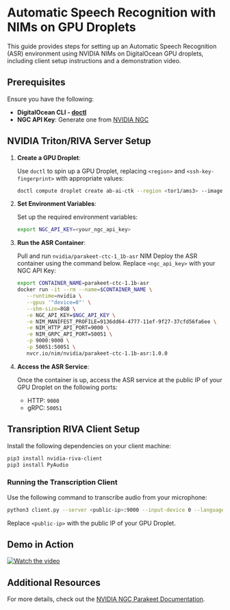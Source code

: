 
# Automatic Speech Recognition with NIMs on GPU Droplets

This guide provides steps for setting up an Automatic Speech Recognition (ASR) environment using NVIDIA NIMs on DigitalOcean GPU droplets, including client setup instructions and a demonstration video.

## Prerequisites

Ensure you have the following:

- **DigitalOcean CLI - [doctl](https://docs.digitalocean.com/reference/doctl/how-to/install/)**
- **NGC API Key**: Generate one from [NVIDIA NGC](https://org.ngc.nvidia.com/setup/api-key)

## NVIDIA Triton/RIVA Server Setup

1. **Create a GPU Droplet**:

   Use `doctl` to spin up a GPU Droplet, replacing `<region>` and `<ssh-key-fingerprint>` with appropriate values:

   ```bash
   doctl compute droplet create ab-ai-ctk --region <tor1/ams3> --image gpu-h100x1-base --size gpu-h100x1-80gb --ssh-keys <ssh-key-fingerprint>
   ```

2. **Set Environment Variables**:

   Set up the required environment variables:

   ```bash
   export NGC_API_KEY=<your_ngc_api_key>
   ```

3. **Run the ASR Container**:

   Pull and run `nvidia/parakeet-ctc-1_1b-asr` NIM
   Deploy the ASR container using the command below. Replace `<ngc_api_key>` with your NGC API Key:

   ```bash
   export CONTAINER_NAME=parakeet-ctc-1.1b-asr
   docker run -it --rm --name=$CONTAINER_NAME \
      --runtime=nvidia \
      --gpus '"device=0"' \
      --shm-size=8GB \
      -e NGC_API_KEY=$NGC_API_KEY \
      -e NIM_MANIFEST_PROFILE=9136dd64-4777-11ef-9f27-37cfd56fa6ee \
      -e NIM_HTTP_API_PORT=9000 \
      -e NIM_GRPC_API_PORT=50051 \
      -p 9000:9000 \
      -p 50051:50051 \
      nvcr.io/nim/nvidia/parakeet-ctc-1.1b-asr:1.0.0
   ```

4. **Access the ASR Service**:

   Once the container is up, access the ASR service at the public IP of your GPU Droplet on the following ports:
   - HTTP: `9000`
   - gRPC: `50051`

## Transription RIVA Client Setup

Install the following dependencies on your client machine:

```bash
pip3 install nvidia-riva-client
pip3 install PyAudio
```

### Running the Transcription Client

Use the following command to transcribe audio from your microphone:

```bash
python3 client.py --server <public-ip>:9000 --input-device 0 --language-code en-US
```

Replace `<public-ip>` with the public IP of your GPU Droplet.

## Demo in Action

[![Watch the video](https://img.youtube.com/vi/FKZ5loixyK8/0.jpg)](https://youtu.be/FKZ5loixyK8)

## Additional Resources

For more details, check out the [NVIDIA NGC Parakeet Documentation](https://build.nvidia.com/nvidia/parakeet-ctc-1_1b-asr/docker).
